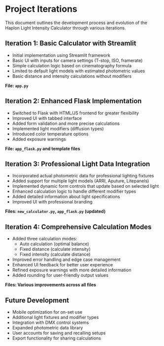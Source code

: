 # Project Iterations

This document outlines the development process and evolution of the Haplon Light Intensity Calculator through various iterations.

## Iteration 1: Basic Calculator with Streamlit

- Initial implementation using Streamlit framework
- Basic UI with inputs for camera settings (T-stop, ISO, framerate)
- Simple calculation logic based on cinematography formula
- Limited to default light models with estimated photometric values
- Basic distance and intensity calculations without modifiers

**File: `app.py`**

## Iteration 2: Enhanced Flask Implementation

- Switched to Flask with HTML/JS frontend for greater flexibility
- Improved UI with tabbed interface
- Added form validation and more precise calculations
- Implemented light modifiers (diffusion types)
- Introduced color temperature options
- Added exposure warnings

**File: `app_flask.py` and template files**

## Iteration 3: Professional Light Data Integration

- Incorporated actual photometric data for professional lighting fixtures
- Added support for multiple light models (ARRI, Aputure, Litepanels)
- Implemented dynamic form controls that update based on selected light
- Enhanced calculation logic to handle different modifier types
- Added detailed information about light specifications
- Improved UI with professional branding

**Files: `new_calculator.py`, `app_flask.py` (updated)**

## Iteration 4: Comprehensive Calculation Modes

- Added three calculation modes:
  - Auto calculation (optimal balance)
  - Fixed distance (calculate intensity)
  - Fixed intensity (calculate distance)
- Improved error handling and edge case management
- Enhanced UI feedback for better user experience
- Refined exposure warnings with more detailed information
- Added rounding for user-friendly output values

**Files: Various improvements across all files**

## Future Development

- Mobile optimization for on-set use
- Additional light fixtures and modifier types
- Integration with DMX control systems
- Expanded photometric data library
- User accounts for saving and recalling setups
- Export functionality for sharing calculations